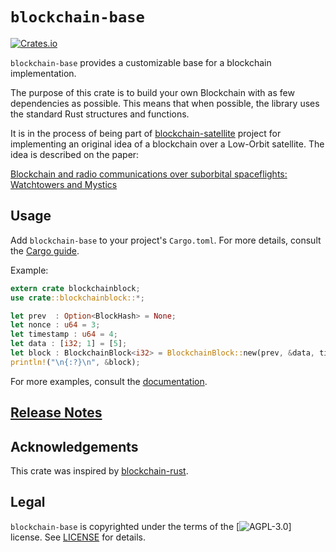 # `blockchain-base`

[![Crates.io](https://img.shields.io/crates/v/blockchain-base?style=plastic)](https://crates.io/crates/blockchain-base)

`blockchain-base` provides a customizable base for a blockchain implementation.

The purpose of this crate is to build your own Blockchain with as few dependencies as
possible. This means that when possible, the library uses the standard Rust structures and functions.

It is in the process of being part of [blockchain-satellite](https://github.com/sergiomtzlosa/blockchain-satellite) project for implementing an original idea of a blockchain over a Low-Orbit satellite. The idea is described on the paper:

[Blockchain and radio communications over suborbital spaceflights: Watchtowers and Mystics](https://arxiv.org/abs/1910.04835)


## Usage

Add `blockchain-base` to your project's `Cargo.toml`. For more details, consult the
[Cargo guide](http://doc.crates.io/guide.html#adding-dependencies).

Example:

```rust
extern crate blockchainblock;
use crate::blockchainblock::*;

let prev  : Option<BlockHash> = None;
let nonce : u64 = 3;
let timestamp : u64 = 4;
let data : [i32; 1] = [5];
let block : BlockchainBlock<i32> = BlockchainBlock::new(prev, &data, timestamp, nonce);
println!("\n{:?}\n", &block);

```

For more examples, consult the [documentation](https://docs.rs/blockchain-base/0.1.0/blockchainblock/).

## [Release Notes](https://github.com/esguti/blockchain-base/blob/master/NEWS.md)

## Acknowledgements

This crate was inspired by [blockchain-rust](https://github.com/GeekLaunch/blockchain-rust).

## Legal

`blockchain-base` is copyrighted under the terms of the [![AGPL-3.0](https://img.shields.io/github/license/esguti/blockchain-base?style=plastic)] license. See [LICENSE](LICENSE.md) for details.
